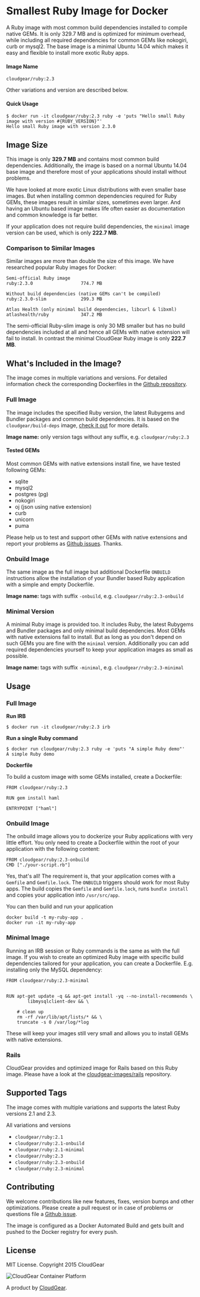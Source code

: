 # Smallest Ruby Image for Docker

A Ruby image with most common build dependencies installed to compile native GEMs. It is only 329.7 MB  and is optimized for minimum overhead, while including all required dependencies for common GEMs like nokogiri, curb or mysql2. The base image is a minimal Ubuntu 14.04 which makes it easy and flexible to install more exotic Ruby apps.

#### Image Name

````
cloudgear/ruby:2.3
````

Other variations and version are described below.

#### Quick Usage

````
$ docker run -it cloudgear/ruby:2.3 ruby -e 'puts "Hello small Ruby image with version #{RUBY_VERSION}"'
Hello small Ruby image with version 2.3.0
````

## Image Size

This image is only **329.7 MB** and contains most common build dependencies. Additionally, the image is based on a normal Ubuntu 14.04 base image and therefore most of your applications should install without problems.

We have looked at more exotic Linux distributions with even smaller base images. But when installing common dependencies required for Ruby GEMs, these images result in similar sizes, sometimes even larger. And having an Ubuntu based image makes life often easier as documentation and common knowledge is far better.

If your application does not require build dependencies, the `minimal` image version can be used, which is only **222.7 MB**.

### Comparison to Similar Images

Similar images are more than double the size of this image. We have researched popular Ruby images for Docker:

````
Semi-official Ruby image
ruby:2.3.0                  774.7 MB

Without build dependencies (native GEMs can't be compiled)
ruby:2.3.0-slim             299.3 MB

Atlas Health (only minimal build dependencies, libcurl & libxml)
atlashealth/ruby            347.2 MB
````

The semi-official Ruby-slim image is only 30 MB smaller but has no build dependencies included at all and hence all GEMs with native extension will fail to install. In contrast the minimal CloudGear Ruby image is only **222.7 MB**.


## What's Included in the Image?

The image comes in multiple variations and versions. For detailed information check the corresponding Dockerfiles in the [Github repository](https://github.com/cloudgear-images/ruby).

### Full Image

The image includes the specified Ruby version, the latest Rubygems and Bundler packages and common build dependencies. It is based on the `cloudgear/build-deps` image, [check it out](https://github.com/cloudgear-images/build-deps) for more details.

**Image name:** only version tags without any suffix, e.g. `cloudgear/ruby:2.3`

#### Tested GEMs

Most common GEMs with native extensions install fine, we have tested following GEMs:

* sqlite
* mysql2
* postgres (pg)
* nokogiri
* oj (json using native extension)
* curb
* unicorn
* puma

Please help us to test and support other GEMs with native extensions and report your problems as [Github issues](https://github.com/cloudgear-images/ruby/issues). Thanks.

### Onbuild Image

The same image as the full image but additional Dockerfile `ONBUILD` instructions allow the installation of your Bundler based Ruby application with a simple and empty Dockerfile.

**Image name:** tags with suffix `-onbuild`, e.g. `cloudgear/ruby:2.3-onbuild`

### Minimal Version

A minimal Ruby image is provided too. It includes Ruby, the latest Rubygems and Bundler packages and only minimal build dependencies. Most GEMs with native extensions fail to install. But as long as you don't depend on such GEMs you are fine with the `minimal` version. Additionally you can add required dependencies yourself to keep your application images as small as possible.

**Image name:** tags with suffix `-minimal`, e.g. `cloudgear/ruby:2.3-minimal`


## Usage

### Full Image

**Run IRB**

````
$ docker run -it cloudgear/ruby:2.3 irb
````

**Run a single Ruby command**

````
$ docker run cloudgear/ruby:2.3 ruby -e 'puts "A simple Ruby demo"'
A simple Ruby demo
````

**Dockerfile**

To build a custom image with some GEMs installed, create a Dockerfile:

````
FROM cloudgear/ruby:2.3

RUN gem install haml

ENTRYPOINT ["haml"]
````

### Onbuild Image

The onbuild image allows you to dockerize your Ruby applications with very little effort. You only need to create a Dockerfile within the root of your application with the following content:

````
FROM cloudgear/ruby:2.3-onbuild
CMD ["./your-script.rb"]
````

Yes, that's all! The requirement is, that your application comes with a `Gemfile` and `Gemfile.lock`. The `ONBUILD` triggers should work for most Ruby apps. The build copies the `Gemfile` and `Gemfile.lock`, runs `bundle install` and copies your application into `/usr/src/app`.

You can then build and run your application

````
docker build -t my-ruby-app .
docker run -it my-ruby-app
````

### Minimal Image

Running an IRB session or Ruby commands is the same as with the full image. If you wish to create an optimized Ruby image with specific build dependencies tailored for your application, you can create a Dockerfile. E.g. installing only the MySQL dependency:

````
FROM cloudgear/ruby:2.3-minimal

        
RUN apt-get update -q && apt-get install -yq --no-install-recommends \
        libmysqlclient-dev && \

    # clean up
    rm -rf /var/lib/apt/lists/* && \
    truncate -s 0 /var/log/*log

````

These will keep your images still very small and allows you to install GEMs with native extensions.

### Rails

CloudGear provides and optimized image for Rails based on this Ruby image. Please have a look at the [cloudgear-images/rails](https://github.com/cloudgear-images/rails) repository.


## Supported Tags

The image comes with multiple variations and supports the latest Ruby versions 2.1 and 2.3.

All variations and versions

* `cloudgear/ruby:2.1`
* `cloudgear/ruby:2.1-onbuild`
* `cloudgear/ruby:2.1-minimal`
* `cloudgear/ruby:2.3`
* `cloudgear/ruby:2.3-onbuild`
* `cloudgear/ruby:2.3-minimal`


## Contributing

We welcome contributions like new features, fixes, version bumps and other optimizations. Please create a pull request or in case of problems or questions file a [Github issue](https://github.com/cloudgear-images/ruby).

The image is configured as a Docker Automated Build and gets built and pushed to the Docker registry for every push.

## License

MIT License. Copyright 2015 CloudGear

![CloudGear Container Platform](https://www.cloudgear.net/img/logo-white.png)

A product by [CloudGear](https://www.cloudgear.net).
